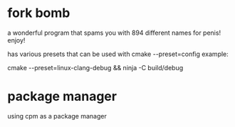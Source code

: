 # fork bomb

a wonderful program that spams you with 894 different names for penis! enjoy!

has various presets that can be used with cmake --preset=config
example:
 
cmake --preset=linux-clang-debug &&
ninja -C build/debug

# package manager
using cpm as a package manager
